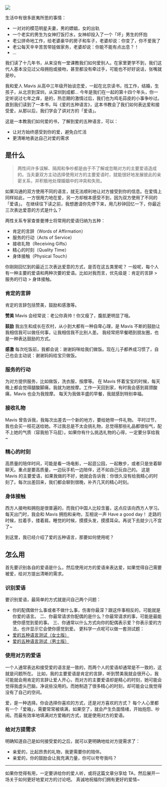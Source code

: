 ![](./_image/2017-04-19-19-16-06.jpg)

生活中有很多匪夷所思的事情：
* 一对对的模范明星夫妻，男的嫖娼，女的出轨
* 一个老实的男生为女神打饭打水，女神却投入了一个「坏」男生的怀抱
* 老公拼命地工作，给老婆豪华的房子和车子，老婆却说：你变了，你不爱我了
* 老公每天辛辛苦苦带娃做家务，老婆却说：你能不能有点出息？！
* ...

我们读了十几年书，从来没有一堂课教我们如何爱别人。在家里更学不到，我们这代人基本没见过父母拥抱或接吻，甚至都没有牵过手，可能也不好好说话，张嘴就是吵。

我和爱人 Mavis 从高中三年级开始谈恋爱，一起在北京读书，找工作，结婚，生孩子，从北京到深圳，从深圳到成都...
今年是我们在一起的第十四个年头，你一定听说过七年之痒，是的，热恋期的激情过后，我们也为鸡毛蒜皮的小事争吵过。直到我们读到了一本书，叫《爱的五种语言》，这本书教会了我们如何表达爱和接受爱，从那以后，我们学会了讲对方的「爱语」。

这是一本教我们如何爱的书，了解到爱的五种语言，可以：
* 让对方始终感受到你的爱，避免白忙活
* 更清晰地表达自己对爱的需求

## 是什么
>两性间许多误解、隔阂和争吵都是由于不了解或忽略对方的主要爱语造成的。当夫妻双方主动选择使用对方的主要爱语时，就能很好地发展彼此的亲密关系，并积极地处理婚姻中的冲突和失败。

如果沟通的双方使用不同的语言，就无法顺利地让对方接受到你的信息。在爱情上同样如此，一方很用力地在爱，另一方却根本感受不到，因为双方使用了不同的「爱语」。
在继续往下读之前，我想邀请你先停下来，用几秒钟回忆一下，你最近三次表达爱意的方式是什么？

两性关系专家查普曼博士将常用的爱语归纳为五种：
* 肯定的言辞（Words of Affirmation）
* 服务的行动（Acts of Service）
* 接收礼物（Receiving Gifts）
* 精心的时刻（Quality Time）
* 身体接触（Physical Touch）

你刚刚回忆到的最近三次表达爱意的方式，是否在这五类里呢？
一般呢，每个人有一种主要的爱语和两种次要的爱语。比如对我而言，优先级是：肯定的言辞 > 服务的行动 > 身体接触。

### 肯定的言辞
肯定的言辞包括赞美，鼓励和感激等。

**赞美**
Mavis 会经常说：老公你真帅！你又瘦了，腹肌更明显了哦。

**鼓励**
我出生和成长在农村，从小到大都有一种自卑心理，是 Mavis 不断的鼓励让我相信我可以做任何事，让我相信我不比别人差。
我经常把早餐晒到朋友圈，也是一种表达鼓励的方式。

**感激**
每次吃饭前，我都会说：谢谢妈咪给我们做饭。现在儿子都养成习惯了，自己也会主动说：谢谢妈妈给宝贝做饭。

### 服务的行动
为对方提供服务，比如做饭，洗衣服，按摩等。
在 Mavis 怀着宝宝的时候，每天晚上都会觉得腿酸脚痛，我就为她按摩。工作一天回到家，有时我会感到肩颈酸痛，Mavis 也会为我按摩。
每天为我做丰盛的早餐，我就感到特别幸福。

### 接收礼物
Mavis 曾告诉我，我每次出差去一个新的地方，要给她带一件礼物。
平时过节，我也会买一枝花送给她。不过我总是不太会挑礼物，总觉得那些礼品都很俗气，配不上她的气质（容我拍下马屁）。如果你有什么挑选礼物的心得，一定要分享给我~

### 精心的时刻
高质量的陪伴时间，可能是看一场电影，一起逛公园，一起散步，或者只是坐着聊聊天。重点是要高质量，一边玩手机一边陪伴，还不如自己玩自己的。
这是 Mavis 的主要爱语，如果我做的不好，她就会告诉我：你很久没有给我精心的时刻了。每次出差回来，我们都会聊到很晚，补齐几天的精心时刻。

### 身体接触
西方人接吻和拥抱是很普遍的，而我们中国人比较含蓄，这点应该向西方人学习。每天出门时，我会和 Mavis 拥抱和亲吻，互相说一声 Have a good day！
走路的时候，拉着手，搂着肩。睡觉的时候，摸摸头发，摸摸耳朵。再说下去就少儿不宜了~

到这里，我已经介绍了爱的五种语言，那要如何使用呢？

## 怎么用
首先要识别各自的爱语是什么，然后使用对方的爱语来表达爱，如果觉得自己需要被爱，给对方提出清晰的需求。

### 识别爱语
要识别爱语，最简单的方式就是问自己两个问题：
* 你的配偶做什么事或者不做什么事，伤害你最深？跟这件事相反的，可能就是你爱的语言。 
二、你最常请求你配偶的是什么？你最常请求的事，可能是最能使你感觉到爱的事。 
三、你通常以什么方式向你的配偶表示爱？你表示爱的方法，也许显示它会使你感觉到爱。
更科学一点呢可以做一套测试题：
* [爱的五种语言测试（女士版）](http://www.xinli001.com/ceshi/780)
* [爱的五种语言测试（男士版）](http://www.xinli001.com/ceshi/784)

### 使用对方的爱语
一个人通常表达和接受爱的语言是一致的，而两个人的爱语却通常是不一致的，这就是问题所在。
比如，我的主要爱语是肯定的言辞，听到赞美我就会很开心，我可能就会用肯定的言辞让爱人开心，而对方的主要爱语却是精心的时刻，她可能会觉得我虚头巴脑，净说些没用的。而她制造了很多精心的时刻，却可能会让我觉得没有了自己的空间。

爱，是一种选择。你会选择你喜欢的方式，还是对方喜欢的方式？
每个人心里都有一个「爱箱」，需要常常被填满，如果空了，就会产生负面情绪，开始抱怨、吵闹。而最有效率地填满对方爱箱的方式，就是使用对方的爱语。

### 给对方提需求
明确知道自己是如何接受爱的之后，就可以更明确地给对方提需求了：
* 亲爱的，比起昂贵的礼物，我更需要你的陪伴。
* 亲爱的，你的鼓励会让我充满力量，你可以夸夸我吗？

---

如果你觉得有用，一定要讲给你的爱人听，或将这篇文章分享给 TA，然后展开一场关于如何更好地爱对方的讨论吧。
真诚地祝福你们拥有更好的爱情~